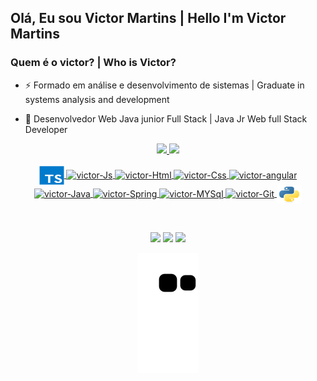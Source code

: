 ## Olá, Eu sou Victor Martins | Hello I'm Victor Martins

### Quem é o victor? | Who is Victor?
* ⚡ Formado em análise e desenvolvimento de sistemas | Graduate in systems analysis and development

* 🌱 Desenvolvedor Web Java junior Full Stack | Java Jr Web full Stack Developer



<div align="center">
  <a href="https://github.com/victormreis">
    
  <img height="150em" src="https://github-readme-stats.vercel.app/api?username=victormreis&show_icons=true&theme=dark&include_all_commits=true&count_private=true"/>
  <img height="150em" src="https://github-readme-stats.vercel.app/api/top-langs/?username=victormreis&layout=compact&langs_count=7&theme=dark"/>

</div>

<div align="center">
<div style="display: inline_block"><br/>
    <img align="center" alt="victor-TS" height="30" width="40" src="https://raw.githubusercontent.com/devicons/devicon/master/icons/typescript/typescript-original.svg">
    <img align="center" alt="victor-Js" height="30" width="40" src="https://cdn.jsdelivr.net/gh/devicons/devicon/icons/javascript/javascript-original.svg">
    <img align="center" alt="victor-Html" height="30" width="40" src="https://cdn.jsdelivr.net/gh/devicons/devicon/icons/html5/html5-original.svg">    
    <img align="center" alt="victor-Css" height="30" width="40" src="https://cdn.jsdelivr.net/gh/devicons/devicon/icons/css3/css3-original.svg">    
    <img align="center" alt="victor-angular" height="30" width="40" src="https://cdn.jsdelivr.net/gh/devicons/devicon/icons/angularjs/angularjs-original.svg"/>  
    <img align="center" alt="victor-Java" height="30" width="40" src="https://cdn.jsdelivr.net/gh/devicons/devicon/icons/java/java-plain.svg"> 
    <img align="center" alt="victor-Spring" height="30" width="40" src="https://cdn.jsdelivr.net/gh/devicons/devicon/icons/spring/spring-original.svg">
    <img align="center" alt="victor-MYSql" height="30" width="40"  src="https://cdn.jsdelivr.net/gh/devicons/devicon/icons/mysql/mysql-original.svg">
    <img align="center" alt="victor-Git" height="30" width="40" src="https://cdn.jsdelivr.net/gh/devicons/devicon/icons/git/git-original.svg">    
    <img align="center" alt="victor-Python" height="30" width="40" src="https://raw.githubusercontent.com/devicons/devicon/master/icons/python/python-original.svg">
  
<div><br/>
  
 ##

  <div>   
  <a href = "mailto:vitor.jhoul@gmail.com"><img src="https://img.shields.io/badge/-Gmail-%23333?style=for-the-badge&logo=gmail&logoColor=white" target="_blank"></a>
  <a href="https://www.linkedin.com/in/victorm-reis" target="_blank"><img src="https://img.shields.io/badge/-LinkedIn-%230077B5?style=for-the-badge&logo=linkedin&logoColor=white" target="_blank"></a>
  <a href="https://www.instagram.com/_vmreis/" target="_blank"><img src="https://img.shields.io/badge/-Instagram-%23E4405F?style=for-the-badge&logo=instagram&logoColor=white" target="_blank"></a>
    
  ![Snake animation](https://github.com/victormreis/victormreis/blob/output/github-contribution-grid-snake.svg)
    
</div>
